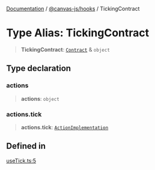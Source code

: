 [Documentation](../../../packages.md) / [@canvas-js/hooks](../index.md) / TickingContract

# Type Alias: TickingContract

> **TickingContract**: [`Contract`](../../core/type-aliases/Contract.md) & `object`

## Type declaration

### actions

> **actions**: `object`

### actions.tick

> **actions.tick**: [`ActionImplementation`](../../core/type-aliases/ActionImplementation.md)

## Defined in

[useTick.ts:5](https://github.com/canvasxyz/canvas/blob/62d177fb446565afa753f83091e84331fbd47245/packages/hooks/src/useTick.ts#L5)
